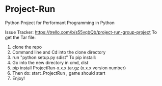 # Project-Run
Python Project for Performant Programming in Python

Issue Tracker:
https://trello.com/b/s55vqbQb/project-run-group-project
    To get the Tar file:
1. clone the repo
2. Command line and Cd into the clone directory
3. run "python setup.py sdist"
    To pip install:
1. Go into the new directory in cmd, dist
2. pip install ProjectRun-x.x.x.tar.gz (x.x.x version number)
3. Then do: start_ProjectRun , game should start
4. Enjoy!
